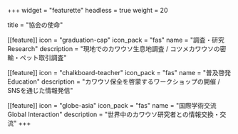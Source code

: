 +++
widget = "featurette"
headless = true
weight = 20

title = "協会の使命"

[[feature]]
  icon = "graduation-cap"
  icon_pack = "fas"
  name = "調査・研究<br>Research"
  description = "現地でのカワウソ生息地調査 / コツメカワウソの密輸・ペット取引調査"


[[feature]]
  icon = "chalkboard-teacher"
  icon_pack = "fas"
  name = "普及啓発<br>Education"
  description = "カワウソ保全を啓蒙するワークショップの開催 / SNSを通じた情報発信"


[[feature]]
  icon = "globe-asia"
  icon_pack = "fas"
  name = "国際学術交流<br>Global Interaction"
  description = "世界中のカワウソ研究者との情報交換・交流"
+++

